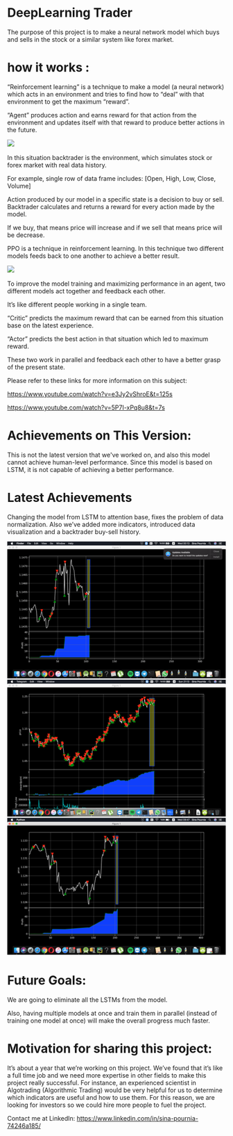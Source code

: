 
# DeepLearning Trader

The purpose of this project is to make a neural network model which buys and sells in the stock or a similar system like forex market.

# how it works :


“Reinforcement learning” is a technique to make a model (a neural network) which acts in an environment and tries to find how to “deal” with that environment to get the maximum “reward”.

“Agent” produces action and earns reward for that action from the environment and updates itself with that reward to produce better actions in the future.


![](images/ReinforcementLearning.png)

In this situation backtrader is the environment, which simulates stock or forex market with real data history.

For example, single row of data frame includes:
[Open, High, Low, Close, Volume]

Action produced by our model in a specific state is a decision to buy or sell. Backtrader calculates and returns a reward for every action made by the model.

If we buy, that means price will increase and if we sell that means price will be decrease.


PPO is a technique in reinforcement learning. In this technique two different models feeds back to one another to achieve a better result.


![](images/ACtorCritic.jpg)

To improve the model training and maximizing performance in an agent, two different models act together and feedback each other.

It’s like different people working in a single team.

“Critic” predicts the maximum reward that can be earned from this situation base on the latest experience.

“Actor” predicts the best action in that situation which led to maximum reward.

These two work in parallel and feedback each other to have a better grasp of the present state.

Please refer to these links for more information on this subject:

https://www.youtube.com/watch?v=e3Jy2vShroE&t=125s

https://www.youtube.com/watch?v=5P7I-xPq8u8&t=7s





# Achievements on This Version:
This is not the latest version that we've worked on, and also this model cannot achieve human-level performance. Since this model is based on LSTM, it is not capable of achieving a better performance.


# Latest Achievements
Changing the model from LSTM to attention base, fixes the problem of data normalization. Also we’ve added more indicators, introduced data visualization and a backtrader buy-sell history.

![](images/4_5803365664395625916.png)
![](images/4_5798873888813221320.png)
![](images/4_5981060603303692130.png)

# Future Goals:

We are going to eliminate all the LSTMs from the model.

Also, having multiple models at once and train them in parallel (instead of training one model at once) will make the overall progress much faster.


# Motivation for sharing this project:
It’s about a year that we’re working on this project. We’ve found that it’s like a full time job and we need more expertise in other fields to make this project really successful.
For instance, an experienced scientist in Algotrading (Algorithmic Trading) would be very helpful for us to determine which indicators are useful and how to use them.
For this reason, we are looking for investors so we could hire more people to fuel the project.



Contact me at LinkedIn: https://www.linkedin.com/in/sina-pournia-74246a185/







